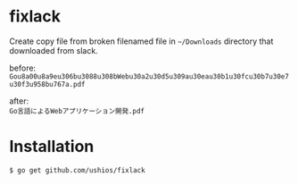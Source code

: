 fixlack
========

Create copy file from broken filenamed file in `~/Downloads` directory that downloaded from slack.


before:  
`Gou8a00u8a9eu306bu3088u308bWebu30a2u30d5u309au30eau30b1u30fcu30b7u30e7u30f3u958bu767a.pdf`

after:  
`Go言語によるWebアプリケーション開発.pdf`

Installation
=============

```bash
$ go get github.com/ushios/fixlack
```
